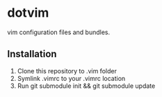dotvim
======

vim configuration files and bundles.

## Installation
1. Clone this repository to .vim folder
2. Symlink .vimrc to your .vimrc location
3. Run git submodule init && git submodule update
